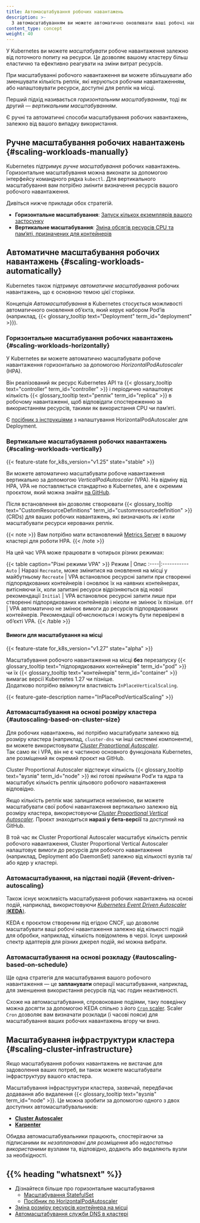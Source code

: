 ```yaml
---
title: Автомасштабування робочих навантажень
description: >-
  З автомасштабуванням ви можете автоматично оновлювати ваші робочі навантаження різними способами. Це дозволяє вашому кластеру еластичніше та ефективніше реагувати на зміни витрат ресурсів.
content_type: concept
weight: 40
---
```


<!-- overview -->

У Kubernetes ви можете _масштабувати_ робоче навантаження залежно від поточного попиту на ресурси. Це дозволяє вашому кластеру більш еластично та ефективно реагувати на зміни витрат ресурсів.

При масштабуванні робочого навантаження ви можете збільшувати або зменшувати кількість реплік, які керуються робочим навантаженням, або налаштовувати ресурси, доступні для реплік на місці.

Перший підхід називається _горизонтальним масштабуванням_, тоді як другий — _вертикальним масштабуванням_.

Є ручні та автоматичні способи масштабування робочих навантажень, залежно від вашого випадку використання.

<!-- body -->

## Ручне масштабування робочих навантажень {#scaling-workloads-manually}

Kubernetes підтримує _ручне масштабування_ робочих навантажень. Горизонтальне масштабування можна виконати за допомогою інтерфейсу командного рядка `kubectl`. Для вертикального масштабування вам потрібно _змінити_ визначення ресурсів вашого робочого навантаження.

Дивіться нижче приклади обох стратегій.

- **Горизонтальне масштабування**: [Запуск кількох екземплярів вашого застосунку](/docs/tutorials/kubernetes-basics/scale/scale-intro/)
- **Вертикальне масштабування**: [Зміна обсягів ресурсів CPU та памʼяті, призначених для контейнерів](/docs/tasks/configure-pod-container/resize-container-resources/)

## Автоматичне масштабування робочих навантажень {#scaling-workloads-automatically}

Kubernetes також підтримує _автоматичне масштабування_ робочих навантажень, що є основною темою цієї сторінки.

Концепція _Автомасштабування_ в Kubernetes стосується можливості автоматичного оновлення обʼєкта, який керує набором Podʼів (наприклад, {{< glossary_tooltip text="Deployment" term_id="deployment" >}}).

### Горизонтальне масштабування робочих навантажень {#scaling-workloads-horizontally}

У Kubernetes ви можете автоматично масштабувати робоче навантаження горизонтально за допомогою _HorizontalPodAutoscaler_ (HPA).

Він реалізований як ресурс Kubernetes API та {{< glossary_tooltip text="controller" term_id="controller" >}} і періодично налаштовує кількість {{< glossary_tooltip text="реплік" term_id="replica" >}} в робочому навантаженні, щоб відповідати спостереженню за використанням ресурсів, такими як використання CPU чи памʼяті.

Є [посібник з інструкціями](/docs/tasks/run-application/horizontal-pod-autoscale-walkthrough) з налаштування HorizontalPodAutoscaler для Deployment.

### Вертикальне масштабування робочих навантажень {#scaling-workloads-vertically}

{{< feature-state for_k8s_version="v1.25" state="stable" >}}

Ви можете автоматично масштабувати робоче навантаження вертикально за допомогою _VerticalPodAutoscaler_ (VPA). На відміну від HPA, VPA не поставляється стандартно в Kubernetes, але є окремим проєктом, який можна знайти [на GitHub](https://github.com/kubernetes/autoscaler/tree/9f87b78df0f1d6e142234bb32e8acbd71295585a/vertical-pod-autoscaler).

Після встановлення він дозволяє створювати {{< glossary_tooltip text="CustomResourceDefinitions" term_id="customresourcedefinition" >}} (CRDs) для ваших робочих навантажень, які визначають _як_ і _коли_ масштабувати ресурси керованих реплік.

{{< note >}}
Вам потрібно мати встановлений [Metrics Server](https://github.com/kubernetes-sigs/metrics-server) в вашому кластері для роботи HPA.
{{< /note >}}

На цей час VPA може працювати в чотирьох різних режимах:

{{< table caption="Різні режими VPA" >}}
Режим | Опис
:----|:-----------
`Auto` | Наразі `Recreate`, може змінитися на оновлення на місці у майбутньому
`Recreate` | VPA встановлює ресурсні запити при створенні підпорядкованих контейнерів і оновлює їх на наявних контейнерах, витісняючи їх, коли запитані ресурси відрізняються від нової рекомендації
`Initial` | VPA встановлює ресурсні запити лише при створенні підпорядкованих контейнерів і ніколи не змінює їх пізніше.
`Off` | VPA автоматично не змінює вимоги до ресурсів підпорядкованих контейнерів. Рекомендації обчислюються і можуть бути перевірені в обʼєкті VPA.
{{< /table >}}

#### Вимоги для масштабування на місці

{{< feature-state for_k8s_version="v1.27" state="alpha" >}}

Масштабування робочого навантаження на місці **без** перезапуску {{< glossary_tooltip text="підпорядкованих контейнерів" term_id="pod" >}} чи їх {{< glossary_tooltip text="контейнерів" term_id="container" >}} вимагає версії Kubernetes 1.27 чи пізніше.<br />
Додатково потрібно ввімкнути властивість `InPlaceVerticalScaling`.

{{< feature-gate-description name="InPlacePodVerticalScaling" >}}

### Автомасштабування на основі розміру кластера {#autoscaling-based-on-cluster-size}

Для робочих навантажень, які потрібно масштабувати залежно від розміру кластера (наприклад, `cluster-dns` чи інші системні компоненти), ви можете використовувати [_Cluster Proportional Autoscaler_](https://github.com/kubernetes-sigs/cluster-proportional-autoscaler).<br /> Так само як і VPA, він не є частиною основного функціонала Kubernetes, але розміщений як окремий проєкт на GitHub.

Cluster Proportional Autoscaler відстежує кількість {{< glossary_tooltip text="вузлів" term_id="node" >}} які готові приймати Podʼи та ядра та масштабує кількість реплік цільового робочого навантаження відповідно.

Якщо кількість реплік має залишитися незмінною, ви можете масштабувати свої робочі навантаження вертикально залежно від розміру кластера, використовуючи [_Cluster Proportional Vertical Autoscaler_](https://github.com/kubernetes-sigs/cluster-proportional-vertical-autoscaler). Проєкт знаходиться **наразі у бета-версії** та доступний на GitHub.

В той час як Cluster Proportional Autoscaler масштабує кількість реплік робочого навантаження, Cluster Proportional Vertical Autoscaler налаштовує вимоги до ресурсів для робочого навантаження (наприклад, Deployment або DaemonSet) залежно від кількості вузлів та/або ядер у кластері.

### Автомасштабування, на підставі подій {#event-driven-autoscaling}

Також існує можливість масштабування робочих навантажень на основі подій, наприклад, використовуючи [_Kubernetes Event Driven Autoscaler_ (**KEDA**)](https://keda.sh/).

KEDA є проєктом створеним під егідою CNCF, що дозволяє масштабувати ваші робочі навантаження залежно від кількості
подій для обробки, наприклад, кількість повідомлень в черзі. Існує широкий спектр адаптерів для різних джерел подій, які можна вибрати.

### Автомасштабування на основі розкладу {#autoscaling-based-on-schedule}

Ще одна стратегія для масштабування вашого робочого навантаження — це **запланувати** операції масштабування, наприклад, для зменшення використання ресурсів під час годин неактивності.

Схоже на автомасштабування, спровоковане подіями, таку поведінку можна досягти за допомогою KEDA спільно з його [`Cron` scaler](https://keda.sh/docs/2.13/scalers/cron/). Scaler `Cron` дозволяє вам визначати розклади (і часові пояси) для масштабування ваших робочих навантажень вгору чи вниз.

## Масштабування інфраструктури кластера {#scaling-cluster-infrastructure}

Якщо масштабування робочих навантажень не вистачає для задоволення ваших потреб, ви також можете масштабувати інфраструктуру вашого кластера.

Масштабування інфраструктури кластера, зазвичай, передбачає додавання або видалення {{< glossary_tooltip text="вузлів" term_id="node" >}}. Це можна зробити за допомогою одного з двох доступних автомасштабувальників:

- [**Cluster Autoscaler**](https://github.com/kubernetes/autoscaler/tree/master/cluster-autoscaler)
- [**Karpenter**](https://github.com/kubernetes-sigs/karpenter?tab=readme-ov-file)

Обидва автомасштабувальники працюють, спостерігаючи за підписаними як _незаплановані для розміщення_ або _недостатньо використаними_ вузлами та, відповідно, додають або
видаляють вузли за необхідності.

## {{% heading "whatsnext" %}}

- Дізнайтеся більше про горизонтальне масштабування
  - [Масштабування StatefulSet](/docs/tasks/run-application/scale-stateful-set/)
  - [Посібник по HorizontalPodAutoscaler](/docs/tasks/run-application/horizontal-pod-autoscale-walkthrough/)
- [Зміна розміру ресурсів контейнера на місці](/docs/tasks/configure-pod-container/resize-container-resources/)
- [Автомасштабування служби DNS в кластері](/docs/tasks/administer-cluster/dns-horizontal-autoscaling/)
